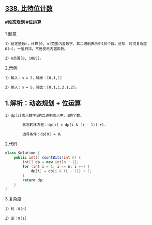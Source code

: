 ## [338. 比特位计数](https://leetcode.cn/problems/counting-bits/description/)

#### #动态规划 #位运算
1.题意

    1）给定整数n，计算[0, n]范围内各数字，其二进制表示中1的个数。进阶：时间复杂度O(n)，一遍扫描，不是使用内置函数。

    2）n范围[0, 10E5]。

2.示例

    1）输入：n = 2，输出：[0,1,1]

    2）输入：n = 5，输出：[0,1,1,2,1,2]。

## 1.解析：动态规划 + 位运算

    1）dp[i]表示数字i的二进制表示中，1的个数。

            状态转移方程：dp[i] = dp[i & (i - 1)] +1.

            边界条件：dp[0] = 0。

2.代码
```java
class Solution {
    public int[] countBits(int n) {
        int[] dp = new int[n + 1];
        for (int i = 1; i <= n; i ++) {
            dp[i] = dp[i & (i - 1)] + 1;
        }
        return dp;
    }
}
```
3.复杂度

    1）时：O(n)

    2）空：O(1)